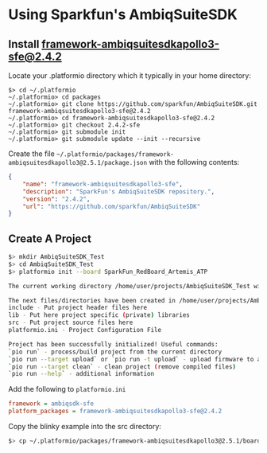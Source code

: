 # Using Sparkfun's AmbiqSuiteSDK

## Install framework-ambiqsuitesdkapollo3-sfe@2.4.2

Locate your .platformio directory which it typically in your home directory:

    $> cd ~/.platformio
    ~/.platformio> cd packages
    ~/.platformio> git clone https://github.com/sparkfun/AmbiqSuiteSDK.git framework-ambiqsuitesdkapollo3-sfe@2.4.2
    ~/.platformio> cd framework-ambiqsuitesdkapollo3-sfe@2.4.2
    ~/.platformio> git checkout 2.4.2-sfe
    ~/.platformio> git submodule init 
    ~/.platformio> git submodule update --init --recursive 

Create the file `~/.platformio/packages/framework-ambiqsuitesdkapollo3@2.5.1/package.json` with the following contents:

```json
{
    "name": "framework-ambiqsuitesdkapollo3-sfe",
    "description": "SparkFun's AmbiqSuiteSDK repository.",
    "version": "2.4.2",
    "url": "https://github.com/sparkfun/AmbiqSuiteSDK"
}
```

## Create A Project
```bash
$> mkdir AmbiqSuiteSDK_Test
$> cd AmbiqSuiteSDK_Test
$> platformio init --board SparkFun_RedBoard_Artemis_ATP

The current working directory /home/user/projects/AmbiqSuiteSDK_Test will be used for the project.

The next files/directories have been created in /home/user/projects/AmbiqSuiteSDK_Test
include - Put project header files here
lib - Put here project specific (private) libraries
src - Put project source files here
platformio.ini - Project Configuration File

Project has been successfully initialized! Useful commands:
`pio run` - process/build project from the current directory
`pio run --target upload` or `pio run -t upload` - upload firmware to a target
`pio run --target clean` - clean project (remove compiled files)
`pio run --help` - additional information
```

Add the following to `platformio.ini`
```ini
framework = ambiqsdk-sfe
platform_packages = framework-ambiqsuitesdkapollo3-sfe@2.4.2
```

Copy the blinky example into the src directory:
```bash
$> cp ~/.platformio/packages/framework-ambiqsuitesdkapollo3@2.5.1/boards_sfe/common/examples/blinky/main.c src/
```





